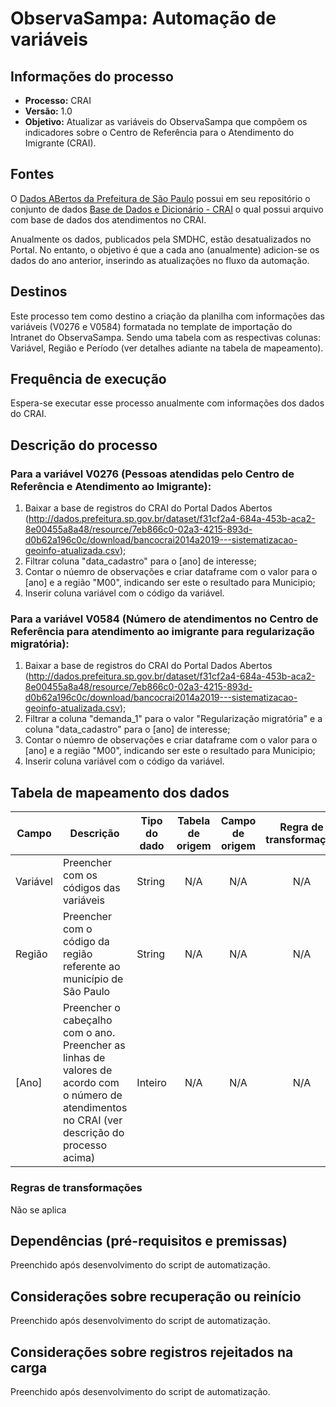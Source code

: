 # ObservaSampa: Automação de variáveis 
## Informações do processo
* **Processo:** CRAI 
* **Versão:** 1.0
* **Objetivo:** Atualizar as variáveis do ObservaSampa que compõem os indicadores sobre o Centro de Referência para o Atendimento do Imigrante (CRAI).

## Fontes
O [Dados ABertos da Prefeitura de São Paulo](http://dados.prefeitura.sp.gov.br/) possui em seu repositório o conjunto de dados [Base de Dados e Dicionário - CRAI](http://dados.prefeitura.sp.gov.br/dataset/base-de-dados-do-centro-de-referencia-e-atendimento-para-imigrantes-crai) o qual possui arquivo com base de dados dos atendimentos no CRAI.

Anualmente os dados, publicados pela SMDHC, estão desatualizados no Portal. No entanto, o objetivo é que a cada ano (anualmente) adicion-se os dados do ano anterior, inserindo as atualizações no fluxo da automação.

## Destinos

Este processo tem como destino a criação da planilha com informações das variáveis (V0276 e V0584) formatada no template de importação do Intranet do ObservaSampa. Sendo uma tabela com as respectivas colunas: Variável, Região e Período (ver detalhes adiante na tabela de mapeamento).

## Frequência de execução

Espera-se executar esse processo anualmente com informações dos dados do CRAI.

## Descrição do processo

### Para a variável V0276 (Pessoas atendidas pelo Centro de Referência e Atendimento ao Imigrante): 
1. Baixar a base de registros do CRAI do Portal Dados Abertos (http://dados.prefeitura.sp.gov.br/dataset/f31cf2a4-684a-453b-aca2-8e00455a8a48/resource/7eb866c0-02a3-4215-893d-d0b62a196c0c/download/bancocrai2014a2019---sistematizacao-geoinfo-atualizada.csv); 
2. Filtrar coluna "data_cadastro" para o [ano] de interesse;
3. Contar o núemro de observações e criar dataframe com o valor para o [ano] e a região "M00", indicando ser este o resultado para Municipio;
4. Inserir coluna variável com o código da variável.

### Para a variável V0584 (Número de atendimentos no Centro de Referência para atendimento ao imigrante para regularização migratória): 
1. Baixar a base de registros do CRAI do Portal Dados Abertos (http://dados.prefeitura.sp.gov.br/dataset/f31cf2a4-684a-453b-aca2-8e00455a8a48/resource/7eb866c0-02a3-4215-893d-d0b62a196c0c/download/bancocrai2014a2019---sistematizacao-geoinfo-atualizada.csv); 
2. Filtrar a coluna "demanda_1" para o valor "Regularização migratória" e a coluna "data_cadastro" para o [ano] de interesse;
3. Contar o núemro de observações e criar dataframe com o valor para o [ano] e a região "M00", indicando ser este o resultado para Municipio;
4. Inserir coluna variável com o código da variável.



## Tabela de mapeamento dos dados

| Campo | Descrição | Tipo do dado | Tabela de origem | Campo de origem | Regra de transformação |
| ----- | --------- | ------------ | :--------------: | :-------------: | :--------------------: |
| Variável | Preencher com os códigos das variáveis | String | N/A | N/A | N/A |
| Região | Preencher com o código da região referente ao município de São Paulo | String | N/A | N/A | N/A |
| [Ano] | Preencher o cabeçalho com o ano. Preencher as linhas de valores de acordo com o número de atendimentos no CRAI (ver descrição do processo acima) | Inteiro | N/A | N/A | N/A |

### Regras de transformações
Não se aplica

## Dependências (pré-requisitos e premissas)
Preenchido após desenvolvimento do script de automatização.

## Considerações sobre recuperação ou reinício
Preenchido após desenvolvimento do script de automatização.

## Considerações sobre registros rejeitados na carga
Preenchido após desenvolvimento do script de automatização.
